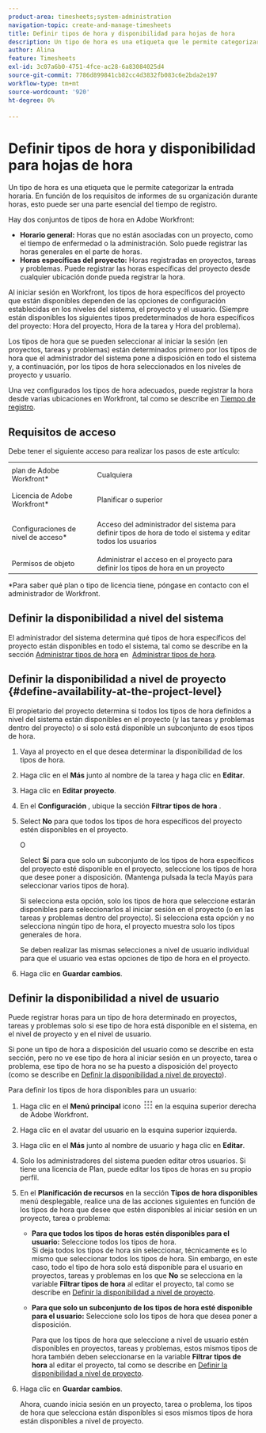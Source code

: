 ```yaml
---
product-area: timesheets;system-administration
navigation-topic: create-and-manage-timesheets
title: Definir tipos de hora y disponibilidad para hojas de hora
description: Un tipo de hora es una etiqueta que le permite categorizar la entrada horaria. En función de los requisitos de informes de su organización durante horas, esto puede ser una parte esencial del tiempo de registro.
author: Alina
feature: Timesheets
exl-id: 3c07a6b0-4751-4fce-ac28-6a83084025d4
source-git-commit: 7786d899841cb82cc4d3832fb083c6e2bda2e197
workflow-type: tm+mt
source-wordcount: '920'
ht-degree: 0%

---
```


# Definir tipos de hora y disponibilidad para hojas de hora

Un tipo de hora es una etiqueta que le permite categorizar la entrada horaria. En función de los requisitos de informes de su organización durante horas, esto puede ser una parte esencial del tiempo de registro.

Hay dos conjuntos de tipos de hora en Adobe Workfront:

* **Horario general:** Horas que no están asociadas con un proyecto, como el tiempo de enfermedad o la administración. Solo puede registrar las horas generales en el parte de horas.
* **Horas específicas del proyecto:** Horas registradas en proyectos, tareas y problemas. Puede registrar las horas específicas del proyecto desde cualquier ubicación donde pueda registrar la hora.

Al iniciar sesión en Workfront, los tipos de hora específicos del proyecto que están disponibles dependen de las opciones de configuración establecidas en los niveles del sistema, el proyecto y el usuario. (Siempre están disponibles los siguientes tipos predeterminados de hora específicos del proyecto: Hora del proyecto, Hora de la tarea y Hora del problema).

Los tipos de hora que se pueden seleccionar al iniciar la sesión (en proyectos, tareas y problemas) están determinados primero por los tipos de hora que el administrador del sistema pone a disposición en todo el sistema y, a continuación, por los tipos de hora seleccionados en los niveles de proyecto y usuario.

Una vez configurados los tipos de hora adecuados, puede registrar la hora desde varias ubicaciones en Workfront, tal como se describe en [Tiempo de registro](../../timesheets/create-and-manage-timesheets/log-time.md).

## Requisitos de acceso

Debe tener el siguiente acceso para realizar los pasos de este artículo:

<table style="table-layout:auto"> 
 <col> 
 </col> 
 <col> 
 </col> 
 <tbody> 
  <tr> 
   <td role="rowheader">plan de Adobe Workfront*</td> 
   <td> <p>Cualquiera</p> </td> 
  </tr> 
  <tr> 
   <td role="rowheader">Licencia de Adobe Workfront*</td> 
   <td> <p>Planificar o superior</p> </td> 
  </tr> 
  <tr> 
   <td role="rowheader">Configuraciones de nivel de acceso*</td> 
   <td> <p>Acceso del administrador del sistema para definir tipos de hora de todo el sistema y editar todos los usuarios</p> </td> 
  </tr> 
  <tr> 
   <td role="rowheader">Permisos de objeto</td> 
   <td>Administrar el acceso en el proyecto para definir los tipos de hora en un proyecto</td> 
  </tr> 
 </tbody> 
</table>

&#42;Para saber qué plan o tipo de licencia tiene, póngase en contacto con el administrador de Workfront.

## Definir la disponibilidad a nivel del sistema

El administrador del sistema determina qué tipos de hora específicos del proyecto están disponibles en todo el sistema, tal como se describe en la sección [Administrar tipos de hora](../../administration-and-setup/set-up-workfront/configure-timesheets-schedules/hour-types.md) en  [Administrar tipos de hora](../../administration-and-setup/set-up-workfront/configure-timesheets-schedules/hour-types.md).

## Definir la disponibilidad a nivel de proyecto {#define-availability-at-the-project-level}

El propietario del proyecto determina si todos los tipos de hora definidos a nivel del sistema están disponibles en el proyecto (y las tareas y problemas dentro del proyecto) o si solo está disponible un subconjunto de esos tipos de hora. 

1. Vaya al proyecto en el que desea determinar la disponibilidad de los tipos de hora.
1. Haga clic en el **Más** junto al nombre de la tarea y haga clic en **Editar**.

1. Haga clic en **Editar proyecto**.
1. En el **Configuración** , ubique la sección **Filtrar tipos de hora** .

1. Select **No** para que todos los tipos de hora específicos del proyecto estén disponibles en el proyecto.

   O

   Select **Sí** para que solo un subconjunto de los tipos de hora específicos del proyecto esté disponible en el proyecto, seleccione los tipos de hora que desee poner a disposición. (Mantenga pulsada la tecla Mayús para seleccionar varios tipos de hora).

   Si selecciona esta opción, solo los tipos de hora que seleccione estarán disponibles para seleccionarlos al iniciar sesión en el proyecto (o en las tareas y problemas dentro del proyecto). Si selecciona esta opción y no selecciona ningún tipo de hora, el proyecto muestra solo los tipos generales de hora.

   Se deben realizar las mismas selecciones a nivel de usuario individual para que el usuario vea estas opciones de tipo de hora en el proyecto.

1. Haga clic en **Guardar cambios**.

## Definir la disponibilidad a nivel de usuario

Puede registrar horas para un tipo de hora determinado en proyectos, tareas y problemas solo si ese tipo de hora está disponible en el sistema, en el nivel de proyecto y en el nivel de usuario.

Si pone un tipo de hora a disposición del usuario como se describe en esta sección, pero no ve ese tipo de hora al iniciar sesión en un proyecto, tarea o problema, ese tipo de hora no se ha puesto a disposición del proyecto (como se describe en [Definir la disponibilidad a nivel de proyecto](#define-availability-at-the-project-level)).

Para definir los tipos de hora disponibles para un usuario:

1. Haga clic en el **Menú principal** icono ![](assets/main-menu-icon.png) en la esquina superior derecha de Adobe Workfront.

1. Haga clic en el avatar del usuario en la esquina superior izquierda.
1. Haga clic en el **Más** junto al nombre de usuario y haga clic en **Editar**.

1. Solo los administradores del sistema pueden editar otros usuarios. Si tiene una licencia de Plan, puede editar los tipos de horas en su propio perfil.
1. En el **Planificación de recursos** en la sección **Tipos de hora disponibles** menú desplegable, realice una de las acciones siguientes en función de los tipos de hora que desee que estén disponibles al iniciar sesión en un proyecto, tarea o problema:

   * **Para que todos los tipos de horas estén disponibles para el usuario:** Seleccione todos los tipos de hora.\
      Si deja todos los tipos de hora sin seleccionar, técnicamente es lo mismo que seleccionar todos los tipos de hora. Sin embargo, en este caso, todo el tipo de hora solo está disponible para el usuario en proyectos, tareas y problemas en los que **No** se selecciona en la variable **Filtrar tipos de hora** al editar el proyecto, tal como se describe en [Definir la disponibilidad a nivel de proyecto](#define-availability-at-the-project-level).
   * **Para que solo un subconjunto de los tipos de hora esté disponible para el usuario:** Seleccione solo los tipos de hora que desea poner a disposición.

      Para que los tipos de hora que seleccione a nivel de usuario estén disponibles en proyectos, tareas y problemas, estos mismos tipos de hora también deben seleccionarse en la variable **Filtrar tipos de hora** al editar el proyecto, tal como se describe en [Definir la disponibilidad a nivel de proyecto](#define-availability-at-the-project-level).

1. Haga clic en **Guardar cambios**.

   Ahora, cuando inicia sesión en un proyecto, tarea o problema, los tipos de hora que selecciona están disponibles si esos mismos tipos de hora están disponibles a nivel de proyecto.
